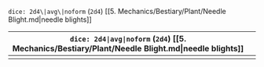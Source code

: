 `dice: 2d4\|avg\|noform` (`2d4`) [[5. Mechanics/Bestiary/Plant/Needle Blight.md\|needle blights]]


|`dice: 2d4\|avg\|noform` (`2d4`) [[5. Mechanics/Bestiary/Plant/Needle Blight.md\|needle blights]]     |     |
| --- | --- |
|     |     |
